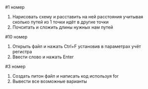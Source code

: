 #1 номер
1) Нарисовать схему и расставить на ней расстояния учитывая сколько путей из 1 точки идёт в другие точки
2) Почситать и сложить длины нужных нам путей

#10 номер
1) Открыть файл и нажать Ctrl+F установив в параметрах учёт регистра
2) Ввести слово и нажать Enter

#3 номер
1) Создать питон файл и написать код используя for
2) Вывести все возможные варианты
